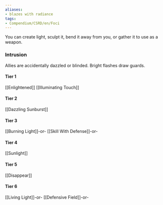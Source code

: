```yaml
---
aliases:
- blazes with radiance
tags:
- Compendium/CSRD/en/Foci
---
```


You can create light, sculpt it, bend it away from you, or gather it to use as a weapon.
 ### Intrusion
Allies are accidentally dazzled or blinded. Bright flashes draw guards.

#### Tier 1
[[Enlightened]]
[[Illuminating Touch]]
#### Tier 2
[[Dazzling Sunburst]]
#### Tier 3
[[Burning Light]]-or-
[[Skill With Defense]]-or-
#### Tier 4
[[Sunlight]]
#### Tier 5
[[Disappear]]
#### Tier 6
[[Living Light]]-or-
[[Defensive Field]]-or-
